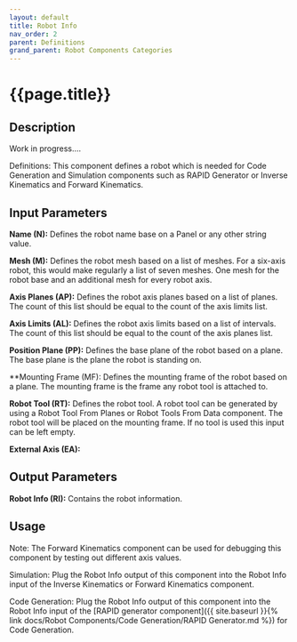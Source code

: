 ```yaml
---
layout: default
title: Robot Info
nav_order: 2
parent: Definitions
grand_parent: Robot Components Categories
---
```


# **{{page.title}}**

## **Description**

Work in progress....

Definitions: This component defines a robot which is needed for Code Generation and Simulation components such as RAPID Generator or Inverse Kinematics and Forward Kinematics.

## **Input Parameters**

**Name (N):** Defines the robot name base on a Panel or any other string value.

**Mesh (M):** Defines the robot mesh based on a list of meshes. For a six-axis robot, this would make regularly a list of seven meshes. One mesh for the robot base and an additional mesh for every robot axis.

**Axis Planes (AP):** Defines the robot axis planes based on a list of planes. The count of this list should be equal to the count of the axis limits list.

**Axis Limits (AL):** Defines the robot axis limits based on a list of intervals. The count of this list should be equal to the count of the axis planes list.

**Position Plane (PP):** Defines the base plane of the robot based on a plane. The base plane is the plane the robot is standing on.

**Mounting Frame (MF): Defines the mounting frame of the robot based on a plane. The mounting frame is the frame any robot tool is attached to.

**Robot Tool (RT):** Defines the robot tool. A robot tool can be generated by using a Robot Tool From Planes or Robot Tools From Data component. The robot tool will be placed on the mounting frame. If no tool is used this input can be left empty.

**External Axis (EA):**

## **Output Parameters**

**Robot Info (RI):** Contains the robot information.

## **Usage**

Note: The Forward Kinematics component can be used for debugging this component by testing out different axis values.

Simulation: Plug the Robot Info output of this component into the Robot Info input of the Inverse Kinematics or Forward Kinematics component.

Code Generation: Plug the Robot Info output of this component into the Robot Info input of the [RAPID generator component]({{ site.baseurl }}{% link docs/Robot Components/Code Generation/RAPID Generator.md %}) for Code Generation.
